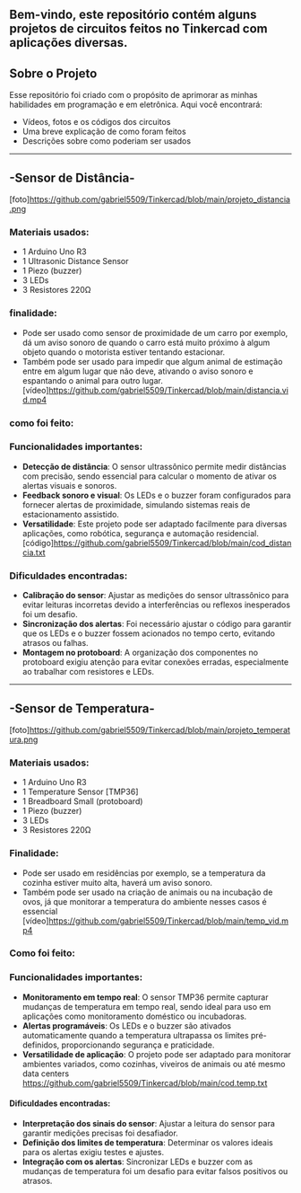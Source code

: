## Bem-vindo, este repositório contém alguns projetos de circuitos feitos no Tinkercad com aplicações diversas.

## Sobre o Projeto

Esse repositório foi criado com o propósito de aprimorar as minhas habilidades em programação e em eletrônica. Aqui você encontrará:

- Vídeos, fotos e os códigos dos circuitos
- Uma breve explicação de como foram feitos
- Descrições sobre como poderiam ser usados
  
---

## -__Sensor de Distância__-
[foto]https://github.com/gabriel5509/Tinkercad/blob/main/projeto_distancia.png
### Materiais usados:
- 1 Arduino Uno R3
- 1 Ultrasonic Distance Sensor
- 1 Piezo (buzzer)
- 3 LEDs
- 3 Resistores 220Ω

### finalidade:
- Pode ser usado como sensor de proximidade de um carro por exemplo,
  dá um aviso sonoro de quando o carro está muito próximo à algum objeto quando o motorista estiver tentando estacionar.
- Também pode ser usado para impedir que algum animal de estimação entre em algum lugar que não deve, ativando o aviso sonoro
  e espantando o animal para outro lugar.
[vídeo]https://github.com/gabriel5509/Tinkercad/blob/main/distancia.vid.mp4

### como foi feito:
### Funcionalidades importantes:
- **Detecção de distância**: O sensor ultrassônico permite medir distâncias com precisão, sendo essencial para calcular o momento de ativar os alertas visuais e sonoros.
- **Feedback sonoro e visual**: Os LEDs e o buzzer foram configurados para fornecer alertas de proximidade, simulando sistemas reais de estacionamento assistido.
- **Versatilidade**: Este projeto pode ser adaptado facilmente para diversas aplicações, como robótica, segurança e automação residencial.
[código]https://github.com/gabriel5509/Tinkercad/blob/main/cod_distancia.txt

### Dificuldades encontradas:
- **Calibração do sensor**: Ajustar as medições do sensor ultrassônico para evitar leituras incorretas devido a interferências ou reflexos inesperados foi um desafio.
- **Sincronização dos alertas**: Foi necessário ajustar o código para garantir que os LEDs e o buzzer fossem acionados no tempo certo, evitando atrasos ou falhas.
- **Montagem no protoboard**: A organização dos componentes no protoboard exigiu atenção para evitar conexões erradas, especialmente ao trabalhar com resistores e LEDs.

---------------

## -__Sensor de Temperatura__-
[foto]https://github.com/gabriel5509/Tinkercad/blob/main/projeto_temperatura.png

### Materiais usados:
- 1 Arduino Uno R3
- 1 Temperature Sensor [TMP36]
- 1 Breadboard Small (protoboard)
- 1 Piezo (buzzer)
- 3 LEDs
- 3 Resistores 220Ω

### Finalidade:
- Pode ser usado em residências por exemplo, se a temperatura da cozinha estiver muito alta, haverá um aviso sonoro.
- Também pode ser usado na criação de animais ou na incubação de ovos, já que monitorar a temperatura do ambiente nesses casos
  é essencial
[vídeo]https://github.com/gabriel5509/Tinkercad/blob/main/temp_vid.mp4

### Como foi feito:
### Funcionalidades importantes:
- **Monitoramento em tempo real**: O sensor TMP36 permite capturar mudanças de temperatura em tempo real, sendo ideal para uso em aplicações como monitoramento doméstico ou incubadoras.
- **Alertas programáveis**: Os LEDs e o buzzer são ativados automaticamente quando a temperatura ultrapassa os limites pré-definidos, proporcionando segurança e praticidade.
- **Versatilidade de aplicação**: O projeto pode ser adaptado para monitorar ambientes variados, como cozinhas, viveiros de animais ou até mesmo data centers
https://github.com/gabriel5509/Tinkercad/blob/main/cod.temp.txt

#### Dificuldades encontradas:
- **Interpretação dos sinais do sensor**: Ajustar a leitura do sensor para garantir medições precisas foi desafiador.  
- **Definição dos limites de temperatura**: Determinar os valores ideais para os alertas exigiu testes e ajustes.  
- **Integração com os alertas**: Sincronizar LEDs e buzzer com as mudanças de temperatura foi um desafio para evitar falsos positivos ou atrasos.
